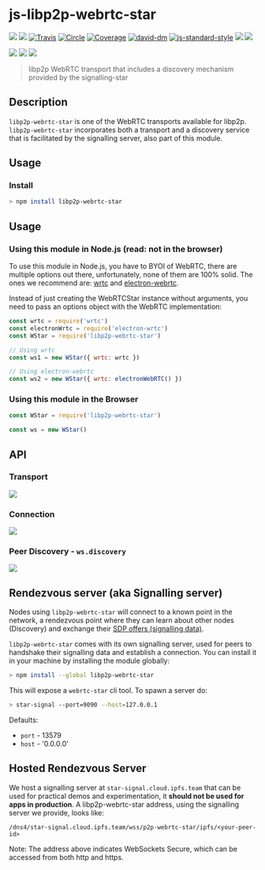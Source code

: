 # js-libp2p-webrtc-star

[![](https://img.shields.io/badge/made%20by-Protocol%20Labs-blue.svg?style=flat-square)](http://ipn.io)
[![](https://img.shields.io/badge/freenode-%23ipfs-blue.svg?style=flat-square)](http://webchat.freenode.net/?channels=%23ipfs)
[![Travis](https://travis-ci.org/libp2p/js-libp2p-webrtc-star.svg?style=flat-square)](https://travis-ci.org/libp2p/js-libp2p-webrtc-star)
[![Circle](https://circleci.com/gh/libp2p/js-libp2p-webrtc-star.svg?style=svg)](https://circleci.com/gh/libp2p/js-libp2p-webrtc-star)
[![Coverage](https://coveralls.io/repos/github/libp2p/js-libp2p-webrtc-star/badge.svg?branch=master)](https://coveralls.io/github/libp2p/js-libp2p-webrtc-star?branch=master)
[![david-dm](https://david-dm.org/libp2p/js-libp2p-webrtc-star.svg?style=flat-square)](https://david-dm.org/libp2p/js-libp2p-webrtc-star)
[![js-standard-style](https://img.shields.io/badge/code%20style-standard-brightgreen.svg?style=flat-square)](https://github.com/feross/standard)
![](https://img.shields.io/badge/npm-%3E%3D3.0.0-orange.svg?style=flat-square)
![](https://img.shields.io/badge/Node.js-%3E%3D6.0.0-orange.svg?style=flat-square)

[![](https://raw.githubusercontent.com/libp2p/interface-transport/master/img/badge.png)](https://github.com/libp2p/interface-transport)
[![](https://raw.githubusercontent.com/libp2p/interface-connection/master/img/badge.png)](https://github.com/libp2p/interface-connection)
[![](https://github.com/libp2p/interface-peer-discovery/raw/master/img/badge.png)](https://github.com/libp2p/interface-peer-discovery)

> libp2p WebRTC transport that includes a discovery mechanism provided by the signalling-star

## Description

`libp2p-webrtc-star` is one of the WebRTC transports available for libp2p. `libp2p-webrtc-star` incorporates both a transport and a discovery service that is facilitated by the signalling server, also part of this module.

## Usage

### Install

```bash
> npm install libp2p-webrtc-star
```

## Usage

### Using this module in Node.js (read: not in the browser)

To use this module in Node.js, you have to BYOI of WebRTC, there are multiple options out there, unfortunately, none of them are 100% solid. The ones we recommend are: [wrtc](http://npmjs.org/wrtc) and [electron-webrtc](https://www.npmjs.com/package/electron-webrtc).

Instead of just creating the WebRTCStar instance without arguments, you need to pass an options object with the WebRTC implementation:

```JavaScript
const wrtc = require('wrtc')
const electronWrtc = require('electron-wrtc')
const WStar = require('libp2p-webrtc-star')

// Using wrtc
const ws1 = new WStar({ wrtc: wrtc })

// Using electron-webrtc
const ws2 = new WStar({ wrtc: electronWebRTC() })
```

### Using this module in the Browser

```JavaScript
const WStar = require('libp2p-webrtc-star')

const ws = new WStar()
```

## API

### Transport

[![](https://raw.githubusercontent.com/libp2p/interface-transport/master/img/badge.png)](https://github.com/libp2p/interface-transport)

### Connection

[![](https://raw.githubusercontent.com/libp2p/interface-connection/master/img/badge.png)](https://github.com/libp2p/interface-connection)

### Peer Discovery - `ws.discovery`

[![](https://github.com/libp2p/interface-peer-discovery/raw/master/img/badge.png)](https://github.com/libp2p/interface-peer-discovery)

## Rendezvous server (aka Signalling server)

Nodes using `libp2p-webrtc-star` will connect to a known point in the network, a rendezvous point where they can learn about other nodes (Discovery) and exchange their [SDP offers (signalling data)](https://www.html5rocks.com/en/tutorials/webrtc/infrastructure/).

`libp2p-webrtc-star` comes with its own signalling server, used for peers to handshake their signalling data and establish a connection. You can install it in your machine by installing the module globally:

```bash
> npm install --global libp2p-webrtc-star
```

This will expose a `webrtc-star` cli tool. To spawn a server do:

```bash
> star-signal --port=9090 --host=127.0.0.1
```

Defaults:

- `port` - 13579
- `host` - '0.0.0.0'

## Hosted Rendezvous Server

We host a signalling server at `star-signal.cloud.ipfs.team` that can be used for practical demos and experimentation, it **should not be used for apps in production**.
A libp2p-webrtc-star address, using the signalling server we provide, looks like: 

`/dns4/star-signal.cloud.ipfs.team/wss/p2p-webrtc-star/ipfs/<your-peer-id>`

Note: The address above indicates WebSockets Secure, which can be accessed from both http and https.
